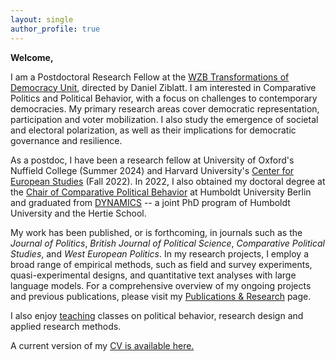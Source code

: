 ```yaml
---
layout: single
author_profile: true
---
```


**Welcome,** 

I am a Postdoctoral Research Fellow at the [WZB Transformations of Democracy Unit](https://www.wzb.eu/en/research/dynamics-of-political-systems/transformations-of-democracy), directed by Daniel Ziblatt. 
I am interested in Comparative Politics and Political Behavior, with a focus on challenges to contemporary democracies. 
My primary research areas cover democratic representation, participation and voter mobilization. 
I also study the emergence of societal and electoral polarization, as well as their implications for democratic governance and resilience.  

As a postdoc, I have been a research fellow at University of Oxford's Nuffield College (Summer 2024) and Harvard University's [Center for European Studies](https://ces.fas.harvard.edu/people/fabio-ellger) (Fall 2022). 
In 2022, I also obtained my doctoral degree at the [Chair of Comparative Political Behavior](https://www.sowi.hu-berlin.de/en/lehrbereiche-en/comparative-political-behavior/team/team-comparative-political-behavior) at Humboldt University Berlin and graduated from [DYNAMICS](https://www.sowi.hu-berlin.de/en/dynamics/people/Alumni) -- a joint PhD program of Humboldt University and the Hertie School.

My work has been published, or is forthcoming, in journals such as the _Journal of Politics_, _British Journal of Political Science_, _Comparative Political Studies_, and _West European Politics_. 
In my research projects, I employ a broad range of empirical methods, such as field and survey experiments, quasi-experimental designs, and quantitative text analyses with large language models.
For a comprehensive overview of my ongoing projects and previous publications, please visit my [Publications & Research](/research/) page.

 I also enjoy [teaching](/teaching/) classes on political behavior, research design and applied research methods.

A current version of my [CV is available here.](https://www.fabioellger.com/assets/docs/CV_Online_2025.pdf)
